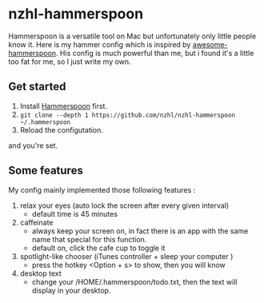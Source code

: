 # nzhl-hammerspoon

Hammerspoon is a versatile tool on Mac but unfortunately only little people know it. Here is my hammer config which is inspired by [awesome-hammerspoon](https://github.com/ashfinal/awesome-hammerspoon). His config is much powerful than me, but i found it's a little too fat for me, so I just write my own. 

## Get started

1. Install [Hammerspoon](http://www.hammerspoon.org/) first.
2. `git clone --depth 1 https://github.com/nzhl/nzhl-hammerspoon ~/.hammerspoon`
3. Reload the configutation.

and you're set.

## Some features

My config mainly implemented those following features :

1. relax your eyes (auto lock the screen after every given interval)
   + default time is 45 minutes
2. caffeinate 
   + always keep your screen on, in fact there is an app with the same name that special for this function.
   + default on, click the cafe cup to toggle it
3. spotlight-like chooser  (iTunes controller + sleep your computer )
   + press the hotkey <Option + s> to show, then you will know
4. desktop text 
   + change your /HOME/.hammerspoon/todo.txt, then the text will display in your desktop.
